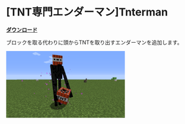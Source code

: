 # [TNT専門エンダーマン]Tnterman

[**ダウンロード**](https://github.com/eyeq/mod-1.11.2-Tnterman/releases/download/1.0/1.11.2-Tnterman-1.0.jar)

ブロックを取る代わりに頭からTNTを取り出すエンダーマンを追加します。  

<img src="https://github.com/eyeq/mod-1.11.2-Tnterman/blob/master/screenshots/Tnterman.png" width="320px">  
